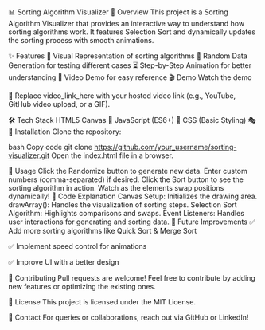 📊 Sorting Algorithm Visualizer
📌 Overview
This project is a Sorting Algorithm Visualizer that provides an interactive way to understand how sorting algorithms work. It features Selection Sort and dynamically updates the sorting process with smooth animations.

✨ Features
🎨 Visual Representation of sorting algorithms
🔄 Random Data Generation for testing different cases
⏳ Step-by-Step Animation for better understanding
🎥 Video Demo for easy reference
🎬 Demo
Watch the demo

📌 Replace video_link_here with your hosted video link (e.g., YouTube, GitHub video upload, or a GIF).

🛠 Tech Stack
HTML5 Canvas 🎨
JavaScript (ES6+) 🚀
CSS (Basic Styling) 🎭
🚀 Installation
Clone the repository:

bash
Copy code
git clone https://github.com/your_username/sorting-visualizer.git
Open the index.html file in a browser.

🎯 Usage
Click the Randomize button to generate new data.
Enter custom numbers (comma-separated) if desired.
Click the Sort button to see the sorting algorithm in action.
Watch as the elements swap positions dynamically!
📝 Code Explanation
Canvas Setup: Initializes the drawing area.
drawArray(): Handles the visualization of sorting steps.
Selection Sort Algorithm: Highlights comparisons and swaps.
Event Listeners: Handles user interactions for generating and sorting data.
🚀 Future Improvements
✅ Add more sorting algorithms like Quick Sort & Merge Sort

✅ Implement speed control for animations

✅ Improve UI with a better design

🤝 Contributing
Pull requests are welcome! Feel free to contribute by adding new features or optimizing the existing ones.

📜 License
This project is licensed under the MIT License.

📧 Contact
For queries or collaborations, reach out via GitHub or LinkedIn!

